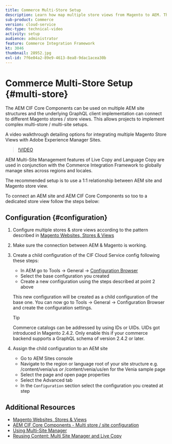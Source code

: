 ```yaml
---
title: Commerce Multi-Store Setup
description: Learn how map multiple store views from Magento to AEM. This allows projects to support multi-tenant and multi-lingual use cases.
sub-product: Commerce
version: cloud-service
doc-type: technical-video
activity: setup
audience: administrator
feature: Commerce Integration Framework
kt: 3046
thumbnail: 28952.jpg
exl-id: 7f6e04a2-89e9-4613-8ea8-9dac1acea30b
---
```

# Commerce Multi-Store Setup {#multi-store}

The AEM CIF Core Components can be used on multiple AEM site structures and the underlying GraphQL client implementation can connect to different Magento stores / store views. This allows projects to implement complex multi-store / multi-site setups.

A video walkthrough detailing options for integrating multiple Magento Store Views with Adobe Experience Manager Sites. 

>[!VIDEO](https://video.tv.adobe.com/v/28952/?quality=12)

AEM Multi-Site Management features of Live Copy and Language Copy are used in conjunction with the Commerce Integration Framework to globally manage sites across regions and locales.

The recommended setup is to use a 1:1 relationship between AEM site and Magento store view.

To connect an AEM site and AEM CIF Core Components so too to a dedicated store view follow the steps below:

## Configuration {#configuration}

1. Configure multiple stores & store views according to the pattern described in [Magento Websites, Stores & Views](https://docs.magento.com/m2/ce/user_guide/stores/websites-stores-views.html)

2. Make sure the connection between AEM & Magento is working.

3. Create a child configuration of the CIF Cloud Service config following these steps:

   * In AEM go to Tools -> General -> [Configuration Browser](/help/implementing/developing/introduction/configurations.md#using-configuration-browser)
   * Select the base configuration you created
   * Create a new configuration using the steps described at point 2 above

   This new configuration will be created as a child configuration of the base one. You can now go to Tools -> General -> Configuration Browser and create the configuration settings.

   >[!TIP]
   >
   > Commerce catalogs can be addressed by using IDs or UIDs. UIDs got introduced in Magento 2.4.2. Only enable this if your commerce backend supports a GraphQL schema of version 2.4.2 or later.

4. Assign the child configuration to an AEM site

   * Go to AEM Sites console
   * Navigate to the region or language root of your site structure e.g. /content/venia/us _or_ /content/venia/us/en for the Venia sample page
   * Select the page and open page properties
   * Select the Advanced tab
   * In the `Configuration` section select the configuration you created at step

## Additional Resources

* [Magento Websites, Stores & Views](https://docs.magento.com/m2/ce/user_guide/stores/websites-stores-views.html)
* [AEM CIF Core Components - Multi store / site configuration](https://github.com/adobe/aem-core-cif-components/wiki/configuration#multi-store--site-configuration)
* [Using Multi-Site Manager](https://docs.adobe.com/content/help/en/experience-manager-learn/sites/translation/multi-site-manager-feature-video-use.html)
* [Reusing Content: Multi Site Manager and Live Copy](/help/sites-cloud/administering/msm/overview.md)
